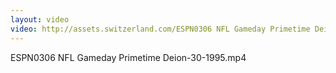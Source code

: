 ```yaml
---
layout: video
video: http://assets.switzerland.com/ESPN0306 NFL Gameday Primetime Deion-30-1995.mp4
---
```

ESPN0306 NFL Gameday Primetime Deion-30-1995.mp4
